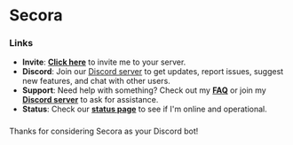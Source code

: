 # Secora

### Links
 - **Invite**: **[Click here](https://secorabot.xyz/invite)** to invite me to your server.
 - **Discord**: Join our [Discord server](https://discord.gg/bVf6uQcuyx) to get updates, report issues, suggest new features, and chat with other users.
 - **Support**: Need help with something? Check out my **[FAQ](https://secorabot.xyz/)** or join my **[Discord server](https://discord.gg/bVf6uQcuyx)** to ask for assistance.
 - **Status**: Check our **[status page](https://status.secorabot.xyz)** to see if I'm online and operational.

###

Thanks for considering Secora as your Discord bot!
